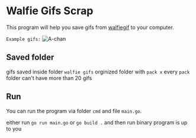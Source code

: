 # Walfie Gifs Scrap

This program will help you save gifs from [walfiegif](https://walfiegif.wordpress.com/) to your computer.

`Example gifs:`
![A-chan](https://walfiegif.files.wordpress.com/2021/05/out-transparent-14.gif)

## Saved folder

gifs saved inside folder `walfie gifs` orginized folder with `pack x` every `pack` folder can't have more than 20 gifs

## Run

You can run the program via folder `cmd` and file `main.go`.

either run `go run main.go` or `go build .` and then run binary program is up to you
